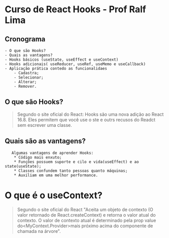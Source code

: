 # Curso de React Hooks - Prof Ralf Lima

## Cronograma
    - O que são Hooks?
    - Quais as vantagens?
    - Hooks básicos (useState, useEffect e useContext)
    - Hooks adicionais( useReducer, useRef, useMemo e useCallback)
    - Aplicação prática contedo as funcionalidaes
        - Cadastra;
        - Selecionar;
        - Alterar;
        - Remover.

## O que são Hooks?
   > Segundo o site oficial do React: Hooks são uma nova adição ao React 16.8. 
   > Eles permitem que você use o ste e outrs recusos do Readct sem escrever uma classe.
   
## Quais são as vantagens?
       Algumas vantagens de aprender Hooks:
        * Código mais enxuto;
        * Funções possuem suporte e cilo e vida(useEffect) e ao state(useState);
        * Classes confundem tanto pessoas quanto máquinas;
        * Auxiliam em uma melhor performance.
    
# O que é o useContext?
   > Segundo o site oficial do React
   "Aceita um objeto de contexto (O valor retornado de React.createContext) e retorna o valor atual do contexto. O valor de contexto
   atual é determinado pela prop value do<MyContext.Provider>mais próximo acima do componente de chamada na árvore".

